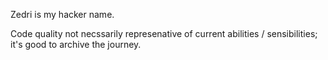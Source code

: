 Zedri is my hacker name.

Code quality not necssarily represenative of current abilities / sensibilities; it's good to archive the journey.
